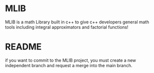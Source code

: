 # MLIB
MLIB is a math Library built in c++ to give c++ developers general math tools including integral approximators and factorial functions! 

# README
if you want to commit to the MLIB project, you must create a new independent branch and request a merge into the main branch.

